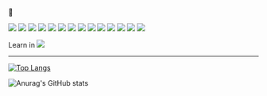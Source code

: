 👋

<!--
**xxx-sj/xxx-sj** is a ✨ _special_ ✨ repository because its `README.md` (this file) appears on your GitHub profile.

Here are some ideas to get you started:

- 🔭 I’m currently working on ...
- 🌱 I’m currently learning ...
- 👯 I’m looking to collaborate on ...
- 🤔 I’m looking for help with ...
- 💬 Ask me about ...
- 📫 How to reach me: ...
- 😄 Pronouns: ...
- ⚡ Fun fact: ...
-->

<!-- <img src="https://img.shields.io/badge/none-F7DF1E?style=plastic&logo=JavaScript&logoColor=black"/> -->
<img src="https://img.shields.io/badge/JavaScript-F7DF1E?style=plastic&logo=JavaScript&logoColor=black"/>
<img src="https://img.shields.io/badge/android-3DDC84?style=plastic&logo=Android&logoColor=white"/> 
<img src="https://img.shields.io/badge/springboot-6DB33F?style=plastic&logo=springboot&logoColor=white"/>
<img src="https://img.shields.io/badge/kotlin-7F52FF?style=plastic&logo=Kotlin&logoColor=white"/>
<img src="https://img.shields.io/badge/Git-F05032?style=plastic&logo=Git&logoColor=white"/>
<img src="https://img.shields.io/badge/HTML-E34F26?style=plastic&logo=HTML5&logoColor=white"/>

<img src="https://img.shields.io/badge/css3-1572B6?style=plastic&logo=CSS3&logoColor=white"/>
<img src="https://img.shields.io/badge/MariaDB-003545?style=plastic&logo=MariaDB&logoColor=white"/>

<img src="https://img.shields.io/badge/Atlassian-0052CC?style=plastic&logo=Atlassian&logoColor=white"/>
<img src="https://img.shields.io/badge/Jira-0052CC?style=plastic&logo=Jira&logoColor=white"/>
<img src="https://img.shields.io/badge/Sourcetree-0052CC?style=plastic&logo=Sourcetree&logoColor=white"/>
<img src="https://img.shields.io/badge/Bitbucket-0052CC?style=plastic&logo=Bitbucket&logoColor=white"/>

<img src="https://img.shields.io/badge/Docker-2496ED?style=plastic&logo=Docker&logoColor=white"/>

<img src="https://img.shields.io/badge/Leaflet-199900?style=plastic&logo=Leaflet&logoColor=white"/>


Learn in
<img src="https://img.shields.io/badge/Udemy-A435F0?style=plastic&logo=Udemy&logoColor=white"/>

* * *
[![Top Langs](https://github-readme-stats.vercel.app/api/top-langs/?username=xxx-sj&langs_count=8)](https://github.com/xxx-sj/github-readme-stats)     

![Anurag's GitHub stats](https://github-readme-stats.vercel.app/api?username=xxx-sj&show_icons=true&theme=radical)

  
